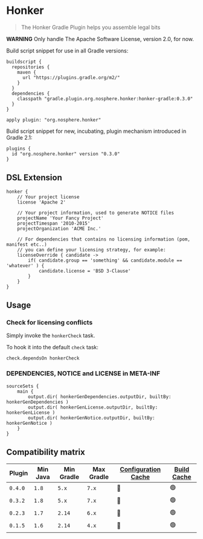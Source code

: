 # Honker

> The Honker Gradle Plugin helps you assemble legal bits

**WARNING** Only handle The Apache Software License, version 2.0, for now.

Build script snippet for use in all Gradle versions:

    buildscript {
      repositories {
        maven {
          url "https://plugins.gradle.org/m2/"
        }
      }
      dependencies {
        classpath "gradle.plugin.org.nosphere.honker:honker-gradle:0.3.0"
      }
    }

    apply plugin: "org.nosphere.honker"

Build script snippet for new, incubating, plugin mechanism introduced in Gradle 2.1:

    plugins {
      id "org.nosphere.honker" version "0.3.0"
    }


## DSL Extension

    honker {
        // Your project license
        license 'Apache 2'

        // Your project information, used to generate NOTICE files
        projectName 'Your Fancy Project'
        projectTimespan '2010-2015'
        projectOrganization 'ACME Inc.'

        // For dependencies that contains no licensing information (pom, manifest etc..)
        // you can define your licensing strategy, for example:
        licenseOverride { candidate ->
            if( candidate.group == 'something' && candidate.module == 'whatever' ) {
                candidate.license = 'BSD 3-Clause'
            }
        }
    }


## Usage

### Check for licensing conflicts

Simply invoke the `honkerCheck` task.

To hook it into the default `check` task:

    check.dependsOn honkerCheck


### DEPENDENCIES, NOTICE and LICENSE in META-INF

    sourceSets {
        main {
            output.dir( honkerGenDependencies.outputDir, builtBy: honkerGenDependencies )
            output.dir( honkerGenLicense.outputDir, builtBy: honkerGenLicense )
            output.dir( honkerGenNotice.outputDir, builtBy: honkerGenNotice )
        }
    }

## Compatibility matrix

| Plugin | Min Java | Min Gradle | Max Gradle | [Configuration Cache](https://docs.gradle.org/current/userguide/configuration_cache.html) | [Build Cache](https://docs.gradle.org/current/userguide/build_cache.html)
| --- | --- | --- | --- | --- | ---
| `0.4.0` | `1.8` | `5.x`  | `7.x` | 🔴 | 🟢
| `0.3.2` | `1.8` | `5.x`  | `7.x` | 🔴 | 🟢
| `0.2.3` | `1.7` | `2.14` | `6.x` | 🔴 | 🟢
| `0.1.5` | `1.6` | `2.14` | `4.x` | 🔴 | 🟢

